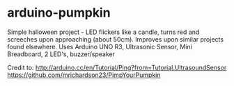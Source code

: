 arduino-pumpkin
===============

Simple halloween project - LED flickers like a candle, turns red and screeches upon approaching (about 50cm). Improves upon similar projects found elsewhere. Uses Arduino UNO R3, Ultrasonic Sensor, Mini Breadboard, 2 LED's, buzzer/speaker

Credit to: 
http://arduino.cc/en/Tutorial/Ping?from=Tutorial.UltrasoundSensor 
https://github.com/mrichardson23/PimpYourPumpkin
